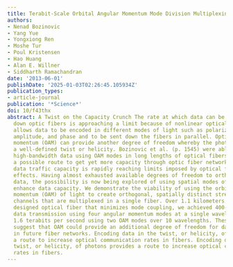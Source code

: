 ```yaml
---
title: Terabit-Scale Orbital Angular Momentum Mode Division Multiplexing in Fibers
authors:
- Nenad Bozinovic
- Yang Yue
- Yongxiong Ren
- Moshe Tur
- Poul Kristensen
- Hao Huang
- Alan E. Willner
- Siddharth Ramachandran
date: '2013-06-01'
publishDate: '2025-01-03T02:26:45.105934Z'
publication_types:
- article-journal
publication: '*Science*'
doi: 10/f43thx
abstract: A Twist on the Capacity Crunch The rate at which data can be transmitted
  down optic fibers is approaching a limit because of nonlinear optical effects. Multiplexing
  allows data to be encoded in different modes of light such as polarization, wavelength,
  amplitude, and phase and to be sent down the fibers in parallel. Optical angular
  momentum (OAM) can provide another degree of freedom whereby the photons are given
  a well-defined twist or helicity. Bozinovic et al. (p. 1545) were able to transmit
  high-bandwidth data using OAM modes in long lengths of optical fibers, thus providing
  a possible route to get yet more capacity through optic fiber networks. Internet
  data traffic capacity is rapidly reaching limits imposed by optical fiber nonlinear
  effects. Having almost exhausted available degrees of freedom to orthogonally multiplex
  data, the possibility is now being explored of using spatial modes of fibers to
  enhance data capacity. We demonstrate the viability of using the orbital angular
  momentum (OAM) of light to create orthogonal, spatially distinct streams of data-transmitting
  channels that are multiplexed in a single fiber. Over 1.1 kilometers of a specially
  designed optical fiber that minimizes mode coupling, we achieved 400-gigabits-per-second
  data transmission using four angular momentum modes at a single wavelength, and
  1.6 terabits per second using two OAM modes over 10 wavelengths. These demonstrations
  suggest that OAM could provide an additional degree of freedom for data multiplexing
  in future fiber networks. Encoding data in the twist, or helicity, of photons provides
  a route to increase optical communication rates in fibers. Encoding data in the
  twist, or helicity, of photons provides a route to increase optical communication
  rates in fibers.
---
```

